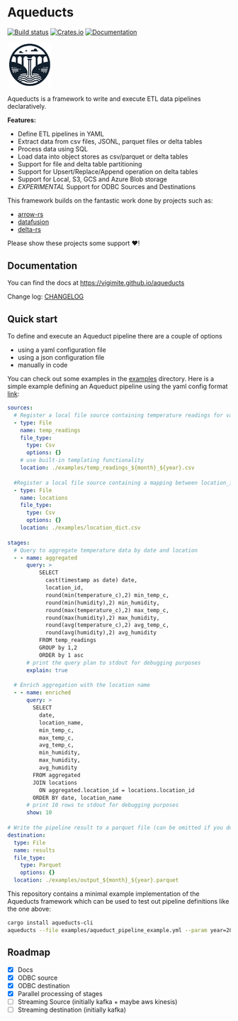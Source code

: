 # Aqueducts

[![Build status](https://github.com/vigimite/aqueducts/actions/workflows/build.yml/badge.svg?branch=main)](https://github.com/vigimite/aqueducts/actions/workflows/CI.yml) [![Crates.io](https://img.shields.io/crates/v/aqueducts)](https://crates.io/crates/aqueducts) [![Documentation](https://docs.rs/aqueducts/badge.svg)](https://docs.rs/aqueducts)

<img src="logo.png" width="100">

Aqueducts is a framework to write and execute ETL data pipelines declaratively.

**Features:**

- Define ETL pipelines in YAML
- Extract data from csv files, JSONL, parquet files or delta tables
- Process data using SQL
- Load data into object stores as csv/parquet or delta tables
- Support for file and delta table partitioning
- Support for Upsert/Replace/Append operation on delta tables
- Support for Local, S3, GCS and Azure Blob storage
- *EXPERIMENTAL* Support for ODBC Sources and Destinations

This framework builds on the fantastic work done by projects such as:

- [arrow-rs](https://github.com/apache/arrow-rs)
- [datafusion](https://github.com/apache/datafusion)
- [delta-rs](https://github.com/delta-io/delta-rs)

Please show these projects some support :heart:!

## Documentation

You can find the docs at <https://vigimite.github.io/aqueducts>

Change log: [CHANGELOG](CHANGELOG.md)

## Quick start

To define and execute an Aqueduct pipeline there are a couple of options

- using a yaml configuration file
- using a json configuration file
- manually in code

You can check out some examples in the [examples](examples) directory.
Here is a simple example defining an Aqueduct pipeline using the yaml config format [link](examples/aqueduct_pipeline_simple.yml):

```yaml
sources:
  # Register a local file source containing temperature readings for various cities
  - type: File
    name: temp_readings
    file_type:
      type: Csv
      options: {}
    # use built-in templating functionality
    location: ./examples/temp_readings_${month}_${year}.csv

  #Register a local file source containing a mapping between location_ids and location names
  - type: File
    name: locations
    file_type:
      type: Csv
      options: {}
    location: ./examples/location_dict.csv

stages:
  # Query to aggregate temperature data by date and location
  - - name: aggregated
      query: >
          SELECT
            cast(timestamp as date) date,
            location_id,
            round(min(temperature_c),2) min_temp_c,
            round(min(humidity),2) min_humidity,
            round(max(temperature_c),2) max_temp_c,
            round(max(humidity),2) max_humidity,
            round(avg(temperature_c),2) avg_temp_c,
            round(avg(humidity),2) avg_humidity
          FROM temp_readings
          GROUP by 1,2
          ORDER by 1 asc
      # print the query plan to stdout for debugging purposes
      explain: true

  # Enrich aggregation with the location name
  - - name: enriched
      query: >
        SELECT
          date,
          location_name,
          min_temp_c,
          max_temp_c,
          avg_temp_c,
          min_humidity,
          max_humidity,
          avg_humidity
        FROM aggregated
        JOIN locations 
          ON aggregated.location_id = locations.location_id
        ORDER BY date, location_name
      # print 10 rows to stdout for debugging purposes
      show: 10

# Write the pipeline result to a parquet file (can be omitted if you don't want an output)
destination:
  type: File
  name: results
  file_type:
    type: Parquet
    options: {}
  location: ./examples/output_${month}_${year}.parquet
```

This repository contains a minimal example implementation of the Aqueducts framework which can be used to test out pipeline definitions like the one above:

```bash
cargo install aqueducts-cli
aqueducts --file examples/aqueduct_pipeline_example.yml --param year=2024 --param month=jan
```

## Roadmap

- [x] Docs
- [x] ODBC source
- [x] ODBC destination
- [x] Parallel processing of stages
- [ ] Streaming Source (initially kafka + maybe aws kinesis)
- [ ] Streaming destination (initially kafka)
